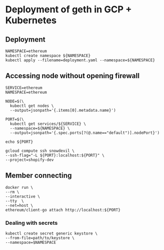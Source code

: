 # Deployment of geth in GCP + Kubernetes

## Deployment

```
NAMESPACE=ethereum
kubectl create namespace ${NAMESPACE}
kubectl apply --filename=deployment.yaml --namespace=${NAMESPACE}
```


## Accessing node without opening firewall


```
SERVICE=ethereum
NAMESPACE=ethereum

NODE=$(\
  kubectl get nodes \
  --output=jsonpath='{.items[0].metadata.name}')

PORT=$(\
  kubectl get services/${SERVICE} \
  --namespace=${NAMESPACE} \
  --output=jsonpath='{.spec.ports[?(@.name=="default")].nodePort}')

echo ${PORT}

gcloud compute ssh snowdevil \
--ssh-flag="-L ${PORT}:localhost:${PORT}" \
--project=shopify-dev
```


## Member connecting

```
docker run \
--rm \
--interactive \
--tty  \
--net=host \
ethereum/client-go attach http://localhost:${PORT}
```

### Dealing with secrets

```
kubectl create secret generic keystore \
--from-file=path/to/keystore \
--namespace=$NAMESPACE
```
